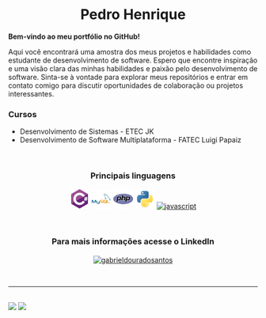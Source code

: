<h1 align="center">Pedro Henrique</h1>

<p><strong>Bem-vindo ao meu portfólio no GitHub!</strong></p>

Aqui você encontrará uma amostra dos meus projetos e habilidades como estudante de desenvolvimento de software. Espero que encontre inspiração e uma visão clara das minhas habilidades e paixão pelo desenvolvimento de software. Sinta-se à vontade para explorar meus repositórios e entrar em contato comigo para discutir oportunidades de colaboração ou projetos interessantes.

### Cursos

- Desenvolvimento de Sistemas - ETEC JK
- Desenvolvimento de Software Multiplataforma - FATEC Luigi Papaiz

<br>

<h3 align="center">Principais linguagens</h3>

<p align="center">
  <a href="https://www.w3schools.com/cs/" target="_blank" rel="noreferrer"><img src="https://raw.githubusercontent.com/devicons/devicon/master/icons/csharp/csharp-original.svg" alt="csharp" width="40" height="40"/></a>
  <a href="https://www.mysql.com/" target="_blank" rel="noreferrer"><img src="https://raw.githubusercontent.com/devicons/devicon/master/icons/mysql/mysql-original-wordmark.svg" alt="mysql" width="40" height="40"/></a>
  <a href="https://www.php.net" target="_blank" rel="noreferrer"><img src="https://raw.githubusercontent.com/devicons/devicon/master/icons/php/php-original.svg" alt="php" width="40" height="40"/></a>
  <a href="https://www.python.org" target="_blank" rel="noreferrer"><img src="https://raw.githubusercontent.com/devicons/devicon/master/icons/python/python-original.svg" alt="python" width="40" height="40"/></a>
  <a href="https://www.w3schools.com/whatis/img_js.png" target="_blank" rel="noreferrer"><img src="https://www.w3schools.com/whatis/img_js.png" alt="javascript" width="40" height="40"/></a>
</p>

<br>

<h3 align="center">Para mais informações acesse o LinkedIn</h3>
<p  align="center">
<a href="https://linkedin.com/in/pedrohrqphp" target="blank"><img align="center" src="https://raw.githubusercontent.com/rahuldkjain/github-profile-readme-generator/master/src/images/icons/Social/linked-in-alt.svg" alt="gabrieldouradosantos" height="30" width="50" /></a>
</p>

<br>

---

<br>

<picture>
  <source
    srcset="https://github-readme-stats-pedrohrqphp.vercel.app/api?username=pedrohrqphp&show_icons=true&theme=apprentice&border_radius=15&include_all_commits=true&count_private=true"
    media="(prefers-color-scheme: dark)"
  />
  <source
    srcset="https://github-readme-stats-pedrohrqphp.vercel.app/api?username=pedrohrqphp&show_icons=true&theme=graywhite&border_radius=15&include_all_commits=true&count_private=true"
    media="(prefers-color-scheme: light)"
  />
  <img src="https://github-readme-stats-pedrohrqphp.vercel.app/api?username=pedrohrqphp&show_icons=true" /> 
</picture>
<picture>
  <source
    srcset="https://github-readme-stats-pedrohrqphp.vercel.app/api/top-langs/?username=pedrohrqphp&layout=compact&theme=apprentice&border_radius=15"
    media="(prefers-color-scheme: dark)"
  />
  <source
    srcset="https://github-readme-stats-pedrohrqphp.vercel.app/api/top-langs/?username=pedrohrqphp&layout=compact&theme=graywhite&border_radius=15"
    media="(prefers-color-scheme: light)"
  />
  <img src="https://github-readme-stats-pedrohrqphp.vercel.app/api?username=pedrohrqphp&show_icons=true"/>
</picture>
